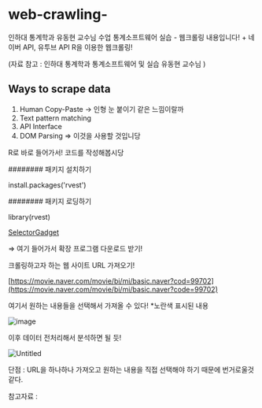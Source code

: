 # web-crawling-
인하대 통계학과 유동현 교수님 수업 통계소프트웨어 실습 - 웹크롤링 내용입니다! + 네이버 API, 유투브 API
R을 이용한 웹크롤링!

(자료 참고 : 인하대 통계학과 통계소프트웨어 및 실습 유동현 교수님 )

## **Ways to scrape data**

1. Human Copy-Paste → 인형 눈 붙이기 같은 느낌이랄까
2. Text pattern matching
3. API Interface 
4. DOM Parsing ⇒ 이것을 사용할 것입니당

R로 바로 들어가서! 코드를 작성해봅시당

######## 패키지 설치하기

install.packages('rvest')

######## 패키지 로딩하기

library(rvest)

[SelectorGadget](https://chrome.google.com/webstore/detail/selectorgadget/mhjhnkcfbdhnjickkkdbjoemdmbfginb/related)

⇒ 여기 들어가서 확장 프로그램 다운로드 받기!

크롤링하고자 하는 웹 사이트 URL 가져오기!

[https://movie.naver.com/movie/bi/mi/basic.naver?cod=99702](https://movie.naver.com/movie/bi/mi/basic.naver?code=99702)

여기서 원하는 내용들을 선택해서 가져올 수 있다! *노란색 표시된 내용

![image](https://user-images.githubusercontent.com/86221508/136323083-206d7b6b-a403-4cb8-b546-f5be776d28bd.png)


이후 데이터 전처리해서 분석하면 될 듯!

![Untitled](https://s3-us-west-2.amazonaws.com/secure.notion-static.com/c6a8ee6d-4f80-47d6-825b-bcea51a0525c/Untitled.png)

단점 : URL을 하나하나 가져오고 원하는 내용을 직접 선택해야 하기 때문에 번거로울것 같다. 

참고자료 :

[](https://www.analyticsvidhya.com/blog/2017/03/beginners-guide-on-web-scraping-in-r-using-rvest-with-hands-on-knowledge/)
